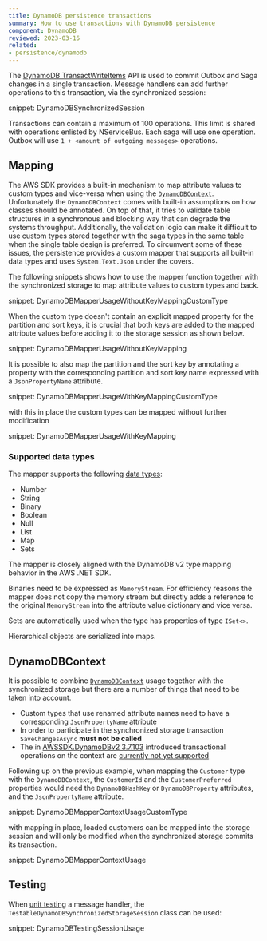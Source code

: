 ```yaml
---
title: DynamoDB persistence transactions
summary: How to use transactions with DynamoDB persistence
component: DynamoDB
reviewed: 2023-03-16
related:
- persistence/dynamodb
---
```


The [DynamoDB TransactWriteItems](https://docs.aws.amazon.com/amazondynamodb/latest/developerguide/transactions.html) API is used to commit Outbox and Saga changes in a single transaction. Message handlers can add further operations to this transaction, via the synchronized session:

snippet: DynamoDBSynchronizedSession

Transactions can contain a maximum of 100 operations. This limit is shared with operations enlisted by NServiceBus. Each saga will use one operation. Outbox will use `1 + <amount of outgoing messages>` operations.

## Mapping

The AWS SDK provides a built-in mechanism to map attribute values to custom types and vice-versa when using the [`DynamoDBContext`](https://docs.aws.amazon.com/amazondynamodb/latest/developerguide/DotNetDynamoDBContext.html). Unfortunately the `DynamoDBContext` comes with built-in assumptions on how classes should be annotated. On top of that, it tries to validate table structures in a synchronous and blocking way that can degrade the systems throughput. Additionally, the validation logic can make it difficult to use custom types stored together with the saga types in the same table when the single table design is preferred. To circumvent some of these issues, the persistence provides a custom mapper that supports all built-in data types and uses `System.Text.Json` under the covers.

The following snippets shows how to use the mapper function together with the synchronized storage to map attribute values to custom types and back.

snippet: DynamoDBMapperUsageWithoutKeyMappingCustomType

When the custom type doesn't contain an explicit mapped property for the partition and sort keys, it is crucial that both keys are added to the mapped attribute values before adding it to the storage session as shown below.

snippet: DynamoDBMapperUsageWithoutKeyMapping

It is possible to also map the partition and the sort key by annotating a property with the corresponding partition and sort key name expressed with a `JsonPropertyName` attribute.

snippet: DynamoDBMapperUsageWithKeyMappingCustomType

with this in place the custom types can be mapped without further modification

snippet: DynamoDBMapperUsageWithKeyMapping

### Supported data types

The mapper supports the following [data types](https://docs.aws.amazon.com/amazondynamodb/latest/developerguide/HowItWorks.NamingRulesDataTypes.html#HowItWorks.DataTypes):

- Number
- String
- Binary
- Boolean
- Null
- List
- Map
- Sets

The mapper is closely aligned with the DynamoDB v2 type mapping behavior in the AWS .NET SDK.

Binaries need to be expressed as `MemoryStream`. For efficiency reasons the mapper does not copy the memory stream but directly adds a reference to the original `MemoryStream` into the attribute value dictionary and vice versa.

Sets are automatically used when the type has properties of type `ISet<>`.

Hierarchical objects are serialized into maps.

## DynamoDBContext

It is possible to combine [`DynamoDBContext`](https://docs.aws.amazon.com/amazondynamodb/latest/developerguide/DotNetDynamoDBContext.html) usage together with the synchronized storage but there are a number of things that need to be taken into account.

- Custom types that use renamed attribute names need to have a corresponding `JsonPropertyName` attribute
- In order to participate in the synchronized storage transaction `SaveChangesAsync` **must not be called**
- The in [AWSSDK.DynamoDBv2 3.7.103](https://www.nuget.org/packages/AWSSDK.DynamoDBv2/3.7.103) introduced transactional operations on the context are [currently not yet supported](https://github.com/Particular/NServiceBus.Persistence.DynamoDB/issues/328)

Following up on the previous example, when mapping the `Customer` type with the `DynamoDBContext`, the `CustomerId` and the `CustomerPreferred` properties would need the `DynamoDBHashKey` or `DynamoDBProperty` attributes, and the `JsonPropertyName` attribute.

snippet: DynamoDBMapperContextUsageCustomType

with mapping in place, loaded customers can be mapped into the storage session and will only be modified when the synchronized storage commits its transaction.

snippet: DynamoDBMapperContextUsage

## Testing

When [unit testing](/samples/unit-testing/) a message handler, the `TestableDynamoDBSynchronizedStorageSession` class can be used:

snippet: DynamoDBTestingSessionUsage
